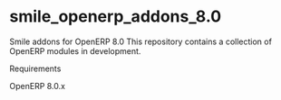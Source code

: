 smile_openerp_addons_8.0
========================

Smile addons for OpenERP 8.0
This repository contains a collection of OpenERP modules in development.

Requirements

OpenERP 8.0.x
